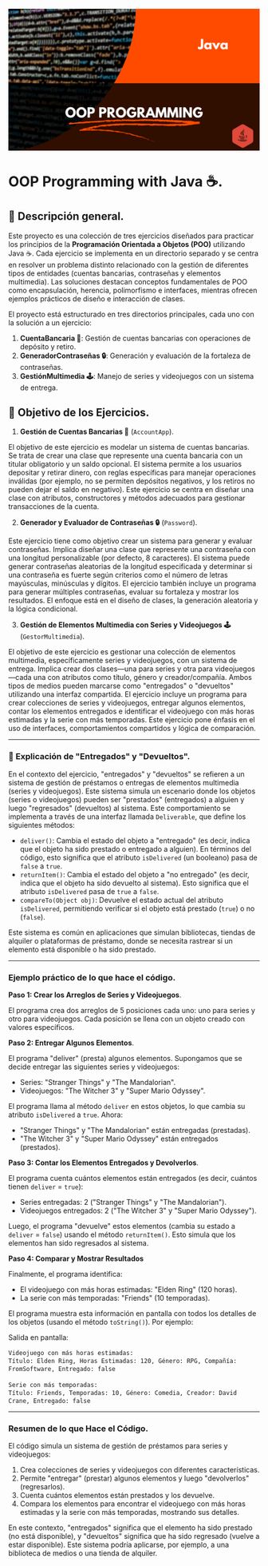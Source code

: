 ![](https://raw.githubusercontent.com/gabrielfernando01/spark/master/pseudocodigo_examples/image/cover_oop.png)

# OOP Programming with Java ☕.

## 🌟 Descripción general.

Este proyecto es una colección de tres ejercicios diseñados para practicar los principios de la **Programación Orientada a Objetos (POO)** utilizando Java ☕. Cada ejercicio se implementa en un directorio separado y se centra en resolver un problema distinto relacionado con la gestión de diferentes tipos de entidades (cuentas bancarias, contraseñas y elementos multimedia). Las soluciones destacan conceptos fundamentales de POO como encapsulación, herencia, polimorfismo e interfaces, mientras ofrecen ejemplos prácticos de diseño e interacción de clases.

El proyecto está estructurado en tres directorios principales, cada uno con la solución a un ejercicio:

1. **CuentaBancaria 🏦**: Gestión de cuentas bancarias con operaciones de depósito y retiro.
2. **GeneradorContraseñas 🔒**: Generación y evaluación de la fortaleza de contraseñas.
3. **GestiónMultimedia 🕹️**: Manejo de series y videojuegos con un sistema de entrega.

## 🎯 Objetivo de los Ejercicios.

1. **Gestión de Cuentas Bancarias 🏦** (<code>AccountApp</code>).

El objetivo de este ejercicio es modelar un sistema de cuentas bancarias. Se trata de crear una clase que represente una cuenta bancaria con un titular obligatorio y un saldo opcional. El sistema permite a los usuarios depositar y retirar dinero, con reglas específicas para manejar operaciones inválidas (por ejemplo, no se permiten depósitos negativos, y los retiros no pueden dejar el saldo en negativo). Este ejercicio se centra en diseñar una clase con atributos, constructores y métodos adecuados para gestionar transacciones de la cuenta.

2. **Generador y Evaluador de Contraseñas 🔒** (<code>Password</code>).

Este ejercicio tiene como objetivo crear un sistema para generar y evaluar contraseñas. Implica diseñar una clase que represente una contraseña con una longitud personalizable (por defecto, 8 caracteres). El sistema puede generar contraseñas aleatorias de la longitud especificada y determinar si una contraseña es fuerte según criterios como el número de letras mayúsculas, minúsculas y dígitos. El ejercicio también incluye un programa para generar múltiples contraseñas, evaluar su fortaleza y mostrar los resultados. El enfoque está en el diseño de clases, la generación aleatoria y la lógica condicional.

3. **Gestión de Elementos Multimedia con Series y Videojuegos 🕹️** (<code>GestorMultimedia</code>).

El objetivo de este ejercicio es gestionar una colección de elementos multimedia, específicamente series y videojuegos, con un sistema de entrega. Implica crear dos clases—una para series y otra para videojuegos—cada una con atributos como título, género y creador/compañía. Ambos tipos de medios pueden marcarse como "entregados" o "devueltos" utilizando una interfaz compartida. El ejercicio incluye un programa para crear colecciones de series y videojuegos, entregar algunos elementos, contar los elementos entregados e identificar el videojuego con más horas estimadas y la serie con más temporadas. Este ejercicio pone énfasis en el uso de interfaces, comportamientos compartidos y lógica de comparación.

***

### 📌 Explicación de "Entregados" y "Devueltos".

En el contexto del ejercicio, "entregados" y "devueltos" se refieren a un sistema de gestión de préstamos o entregas de elementos multimedia (series y videojuegos). Este sistema simula un escenario donde los objetos (series o videojuegos) pueden ser "prestados" (entregados) a alguien y luego "regresados" (devueltos) al sistema. Este comportamiento se implementa a través de una interfaz llamada <code>Deliverable</code>, que define los siguientes métodos:

+ <code>deliver()</code>: Cambia el estado del objeto a "entregado" (es decir, indica que el objeto ha sido prestado o entregado a alguien). En términos del código, esto significa que el atributo <code>isDelivered</code> (un booleano) pasa de <code>false</code> a <code>true</code>.
+ <code>returnItem()</code>: Cambia el estado del objeto a "no entregado" (es decir, indica que el objeto ha sido devuelto al sistema). Esto significa que el atributo <code>isDelivered</code>  pasa de <code>true</code> a <code>false</code>.
+ <code>compareTo(Object obj)</code>: Devuelve el estado actual del atributo <code>isDelivered</code>, permitiendo verificar si el objeto está prestado (<code>true</code>) o no (<code>false</code>).

Este sistema es común en aplicaciones que simulan bibliotecas, tiendas de alquiler o plataformas de préstamo, donde se necesita rastrear si un elemento está disponible o ha sido prestado.

***

### Ejemplo práctico de lo que hace el código.

**Paso 1: Crear los Arreglos de Series y Videojuegos**.

El programa crea dos arreglos de 5 posiciones cada uno: uno para series y otro para videojuegos. Cada posición se llena con un objeto creado con valores específicos.

**Paso 2: Entregar Algunos Elementos**.

El programa "deliver" (presta) algunos elementos. Supongamos que se decide entregar las siguientes series y videojuegos:

+ Series: "Stranger Things" y "The Mandalorian".
+ Videojuegos: "The Witcher 3" y "Super Mario Odyssey".

El programa llama al método <code>deliver</code> en estos objetos, lo que cambia su atributo <code>isDelivered</code> a <code>true</code>. Ahora:

+ "Stranger Things" y "The Mandalorian" están entregadas (prestadas).
+ "The Witcher 3" y "Super Mario Odyssey" están entregados (prestados).

**Paso 3: Contar los Elementos Entregados y Devolverlos**.

El programa cuenta cuántos elementos están entregados (es decir, cuántos tienen <code>deliver</code> = <code>true</code>):

+ Series entregadas: 2 ("Stranger Things" y "The Mandalorian").
+ Videojuegos entregados: 2 ("The Witcher 3" y "Super Mario Odyssey").

Luego, el programa "devuelve" estos elementos (cambia su estado a <code>deliver</code> = <code>false</code>) usando el método <code>returnItem()</code>. Esto simula que los elementos han sido regresados al sistema.

**Paso 4: Comparar y Mostrar Resultados**

Finalmente, el programa identifica:

+ El videojuego con más horas estimadas: "Elden Ring" (120 horas).
+ La serie con más temporadas: "Friends" (10 temporadas).

El programa muestra esta información en pantalla con todos los detalles de los objetos (usando el método <code>toString()</code>). Por ejemplo:

Salida en pantalla:

```
Videojuego con más horas estimadas:
Título: Elden Ring, Horas Estimadas: 120, Género: RPG, Compañía: FromSoftware, Entregado: false

Serie con más temporadas:
Título: Friends, Temporadas: 10, Género: Comedia, Creador: David Crane, Entregado: false
```

***

### Resumen de lo que Hace el Código.

El código simula un sistema de gestión de préstamos para series y videojuegos:

1. Crea colecciones de series y videojuegos con diferentes características.
2. Permite "entregar" (prestar) algunos elementos y luego "devolverlos" (regresarlos).
3. Cuenta cuántos elementos están prestados y los devuelve.
4. Compara los elementos para encontrar el videojuego con más horas estimadas y la serie con más temporadas, mostrando sus detalles.

En este contexto, "entregados" significa que el elemento ha sido prestado (no está disponible), y "devueltos" significa que ha sido regresado (vuelve a estar disponible). Este sistema podría aplicarse, por ejemplo, a una biblioteca de medios o una tienda de alquiler.